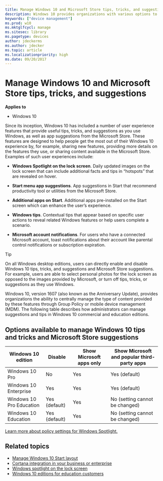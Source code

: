 ```yaml
---
title: Manage Windows 10 and Microsoft Store tips, tricks, and suggestions (Windows 10)
description: Windows 10 provides organizations with various options to manage user experiences to provide a consistent and predictable experience for employees. 
keywords: ["device management"]
ms.prod: w10
ms.mktglfcycl: manage
ms.sitesec: library
ms.pagetype: devices
author: jdeckerms
ms.author: jdecker
ms.topic: article
ms.localizationpriority: high
ms.date: 09/20/2017
---
```


# Manage Windows 10 and Microsoft Store tips, tricks, and suggestions


**Applies to**

-   Windows 10


Since its inception, Windows 10 has included a number of user experience features that provide useful tips, tricks, and suggestions as you use Windows, as well as app suggestions from the Microsoft Store. These features are designed to help people get the most out of their Windows 10 experience by, for example, sharing new features, providing more details on the features they use, or sharing content available in the Microsoft Store. Examples of such user experiences include: 

* **Windows Spotlight on the lock screen**.  Daily updated images on the lock screen that can include additional facts and tips in “hotspots” that are revealed on hover. 

* **Start menu app suggestions**. App suggestions in Start that recommend productivity tool or utilities from the Microsoft Store. 

* **Additional apps on Start**.  Additional apps pre-installed on the Start screen which can enhance the user’s experience. 

* **Windows tips**.  Contextual tips that appear based on specific user actions to reveal related Windows features or help users complete a scenario. 

* **Microsoft account notifications**.  For users who have a connected Microsoft account, toast notifications about their account like parental control notifications or subscription expiration. 

>[!TIP]
> On all Windows desktop editions, users can directly enable and disable Windows 10 tips, tricks, and suggestions and Microsoft Store suggestions.  For example, users are able to select personal photos for the lock screen as opposed to the images provided by Microsoft, or turn off tips, tricks, or suggestions as they use Windows.   

Windows 10, version 1607 (also known as the Anniversary Update), provides organizations the ability to centrally manage the type of content provided by these features through Group Policy or mobile device management (MDM). The following table describes how administrators can manage suggestions and tips in Windows 10 commercial and education editions.  

## Options available to manage Windows 10 tips and tricks and Microsoft Store suggestions

| Windows 10 edition | Disable |Show Microsoft apps only | Show Microsoft and popular third-party apps |
| --- | --- | --- | --- |
| Windows 10 Pro | No | Yes | Yes (default)  |
| Windows 10 Enterprise | Yes  | Yes | Yes (default)  |
| Windows 10 Pro Education | Yes (default)  | Yes | No (setting cannot be changed) |
| Windows 10 Education | Yes (default) | Yes | No (setting cannot be changed) |

[Learn more about policy settings for Windows Spotlight.](manage-connections-from-windows-operating-system-components-to-microsoft-services.md#bkmk-spotlight)

## Related topics

- [Manage Windows 10 Start layout](windows-10-start-layout-options-and-policies.md)
- [Cortana integration in your business or enterprise](cortana-at-work/cortana-at-work-overview.md)
- [Windows spotlight on the lock screen](windows-spotlight.md)
- [Windows 10 editions for education customers](https://technet.microsoft.com/en-us/edu/windows/windows-editions-for-education-customers)


 

 





